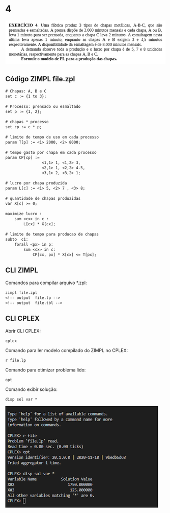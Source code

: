 # 4

![image](resources/ex.png)

## Código ZIMPL  file.zpl

    # Chapas: A, B e C
    set c := {1 to 3};

    # Processo: prensado ou esmaltado
    set p := {1, 2};

    # chapas * processo
    set cp := c * p;

    # limite de tempo de uso em cada processo
    param T[p] := <1> 2000, <2> 8000;

    # tempo gasto por chapa em cada processo
    param CP[cp] := 
                    <1,1> 1, <1,2> 3,
                    <2,1> 1, <2,2> 4.5,
                    <3,1> 2, <3,2> 1;

    # lucro por chapa produzida
    param L[c] := <1> 5, <2> 7 , <3> 8;

    # quantidade de chapas produzidas
    var X[c] >= 0;

    maximize lucro : 
        sum <cx> in c :
            L[cx] * X[cx];

    # limite de tempo para producao de chapas
    subto  c1:
        forall <px> in p:
            sum <cx> in c:
                CP[cx, px] * X[cx] <= T[px];

## CLI ZIMPL

Comandos para compilar arquivo *.zpl:

    zimpl file.zpl
    <!-- output  file.lp -->
    <!-- output  file.tbl -->

## CLI CPLEX

Abrir CLI CPLEX:

    cplex

Comando para ler modelo compilado do ZIMPL no CPLEX:

    r file.lp

Comando para otimizar problema lido:

    opt

Comando exibir solução:

    disp sol var *

![image](resources/sol.png)
